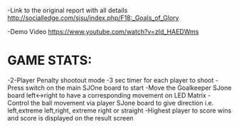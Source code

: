 -Link to the original report with all details
http://socialledge.com/sjsu/index.php/F18:_Goals_of_Glory

-Demo Video
https://www.youtube.com/watch?v=zId_HAEDWms


# GAME STATS:

-2-Player Penalty shootout mode
-3 sec timer for each player to shoot
-Press switch on the main SJOne board to start
-Move the Goalkeeper SJone board left<->right to have a corresponding movement on LED Matrix
-Control the ball movement via player SJone board to give direction i.e. left,extreme left,right, extreme right or straight
-Highest player to score wins and score is displayed on the result screen
